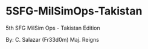 # 5SFG-MilSimOps-Takistan
5th SFG MilSim Ops - Takistan Edition 

By: 
C. Salazar (Fr33d0m) 
Maj. Reigns
